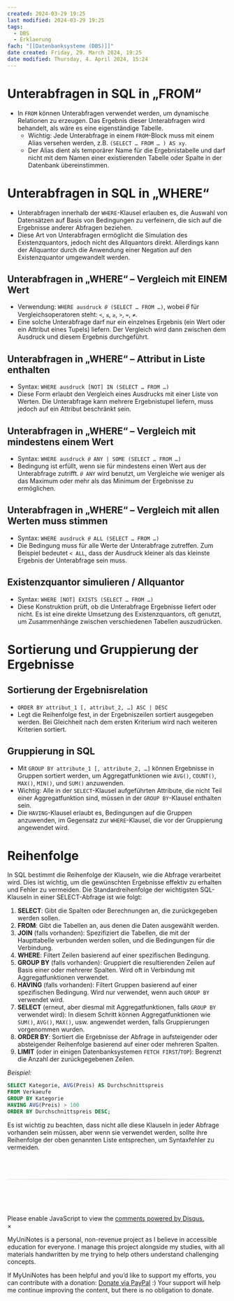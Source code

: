 ```yaml
---
created: 2024-03-29 19:25
last modified: 2024-03-29 19:25
tags:
  - DBS
  - Erklaerung
fach: "[[Datenbanksysteme (DBS)]]"
date created: Friday, 29. March 2024, 19:25
date modified: Thursday, 4. April 2024, 15:24
---
```


# Unterabfragen in SQL in „FROM“

- In `FROM` können Unterabfragen verwendet werden, um dynamische Relationen zu erzeugen. Das Ergebnis dieser Unterabfragen wird behandelt, als wäre es eine eigenständige Tabelle.
  - Wichtig: Jede Unterabfrage in einem `FROM`-Block muss mit einem Alias versehen werden, z.B. `(SELECT … FROM … ) AS xy`.
  - Der Alias dient als temporärer Name für die Ergebnistabelle und darf nicht mit dem Namen einer existierenden Tabelle oder Spalte in der Datenbank übereinstimmen.

# Unterabfragen in SQL in „WHERE“

- Unterabfragen innerhalb der `WHERE`-Klausel erlauben es, die Auswahl von Datensätzen auf Basis von Bedingungen zu verfeinern, die sich auf die Ergebnisse anderer Abfragen beziehen.
- Diese Art von Unterabfragen ermöglicht die Simulation des Existenzquantors, jedoch nicht des Allquantors direkt. Allerdings kann der Allquantor durch die Anwendung einer Negation auf den Existenzquantor umgewandelt werden.

## Unterabfragen in „WHERE“ – Vergleich mit EINEM Wert

- Verwendung: `WHERE ausdruck 𝜃 (SELECT … FROM …)`, wobei 𝜃 für Vergleichsoperatoren steht: `<`, `≤`, `≥`, `>`, `=`, `≠`.
- Eine solche Unterabfrage darf nur ein einzelnes Ergebnis (ein Wert oder ein Attribut eines Tupels) liefern. Der Vergleich wird dann zwischen dem Ausdruck und diesem Ergebnis durchgeführt.

## Unterabfragen in „WHERE“ – Attribut in Liste enthalten

- Syntax: `WHERE ausdruck [NOT] IN (SELECT … FROM …)`
- Diese Form erlaubt den Vergleich eines Ausdrucks mit einer Liste von Werten. Die Unterabfrage kann mehrere Ergebnistupel liefern, muss jedoch auf ein Attribut beschränkt sein.

## Unterabfragen in „WHERE“ – Vergleich mit mindestens einem Wert

- Syntax: `WHERE ausdruck 𝜃 ANY | SOME (SELECT … FROM …)`
- Bedingung ist erfüllt, wenn sie für mindestens einen Wert aus der Unterabfrage zutrifft. `𝜃 ANY` wird benutzt, um Vergleiche wie weniger als das Maximum oder mehr als das Minimum der Ergebnisse zu ermöglichen.

## Unterabfragen in „WHERE“ – Vergleich mit allen Werten muss stimmen

- Syntax: `WHERE ausdruck 𝜃 ALL (SELECT … FROM …)`
- Die Bedingung muss für alle Werte der Unterabfrage zutreffen. Zum Beispiel bedeutet `< ALL`, dass der Ausdruck kleiner als das kleinste Ergebnis der Unterabfrage sein muss.

## Existenzquantor simulieren / Allquantor

- Syntax: `WHERE [NOT] EXISTS (SELECT … FROM …)`
- Diese Konstruktion prüft, ob die Unterabfrage Ergebnisse liefert oder nicht. Es ist eine direkte Umsetzung des Existenzquantors, oft genutzt, um Zusammenhänge zwischen verschiedenen Tabellen auszudrücken.

# Sortierung und Gruppierung der Ergebnisse

## Sortierung der Ergebnisrelation

- `ORDER BY attribut_1 [, attribut_2, …] ASC | DESC`
- Legt die Reihenfolge fest, in der Ergebniszeilen sortiert ausgegeben werden. Bei Gleichheit nach dem ersten Kriterium wird nach weiteren Kriterien sortiert.

## Gruppierung in SQL

- Mit `GROUP BY attribute_1 [, attribute_2, …]` können Ergebnisse in Gruppen sortiert werden, um Aggregatfunktionen wie `AVG()`, `COUNT()`, `MAX()`, `MIN()`, und `SUM()` anzuwenden.
- Wichtig: Alle in der `SELECT`-Klausel aufgeführten Attribute, die nicht Teil einer Aggregatfunktion sind, müssen in der `GROUP BY`-Klausel enthalten sein.
- Die `HAVING`-Klausel erlaubt es, Bedingungen auf die Gruppen anzuwenden, im Gegensatz zur `WHERE`-Klausel, die vor der Gruppierung angewendet wird.

# Reihenfolge

In SQL bestimmt die Reihenfolge der Klauseln, wie die Abfrage verarbeitet wird. Dies ist wichtig, um die gewünschten Ergebnisse effektiv zu erhalten und Fehler zu vermeiden. Die Standardreihenfolge der wichtigsten SQL-Klauseln in einer SELECT-Abfrage ist wie folgt:

1. **SELECT**: Gibt die Spalten oder Berechnungen an, die zurückgegeben werden sollen.
2. **FROM**: Gibt die Tabellen an, aus denen die Daten ausgewählt werden.
3. **JOIN** (falls vorhanden): Spezifiziert die Tabellen, die mit der Haupttabelle verbunden werden sollen, und die Bedingungen für die Verbindung.
4. **WHERE**: Filtert Zeilen basierend auf einer spezifischen Bedingung.
5. **GROUP BY** (falls vorhanden): Gruppiert die resultierenden Zeilen auf Basis einer oder mehrerer Spalten. Wird oft in Verbindung mit Aggregatfunktionen verwendet.
6. **HAVING** (falls vorhanden): Filtert Gruppen basierend auf einer spezifischen Bedingung. Wird nur verwendet, wenn auch `GROUP BY` verwendet wird.
7. **SELECT** (erneut, aber diesmal mit Aggregatfunktionen, falls `GROUP BY` verwendet wird): In diesem Schritt können Aggregatfunktionen wie `SUM()`, `AVG()`, `MAX()`, usw. angewendet werden, falls Gruppierungen vorgenommen wurden.
8. **ORDER BY**: Sortiert die Ergebnisse der Abfrage in aufsteigender oder absteigender Reihenfolge basierend auf einer oder mehreren Spalten.
9. **LIMIT** (oder in einigen Datenbanksystemen `FETCH FIRST`/`TOP`): Begrenzt die Anzahl der zurückgegebenen Zeilen.

_Beispiel:_

```sql
SELECT Kategorie, AVG(Preis) AS Durchschnittspreis
FROM Verkaeufe
GROUP BY Kategorie
HAVING AVG(Preis) > 100
ORDER BY Durchschnittspreis DESC;
```

Es ist wichtig zu beachten, dass nicht alle diese Klauseln in jeder Abfrage vorhanden sein müssen, aber wenn sie verwendet werden, sollte ihre Reihenfolge der oben genannten Liste entsprechen, um Syntaxfehler zu vermeiden.

<!-- DISQUS SCRIPT COMMENT START -->

<hr style="border: none; height: 2px; background: linear-gradient(to right, #f0f0f0, #ccc, #f0f0f0); margin-top: 4rem; margin-bottom: 5rem;">
<div id="disqus_thread"></div>
<script>
    /**
    *  RECOMMENDED CONFIGURATION VARIABLES: EDIT AND UNCOMMENT THE SECTION BELOW TO INSERT DYNAMIC VALUES FROM YOUR PLATFORM OR CMS.
    *  LEARN WHY DEFINING THESE VARIABLES IS IMPORTANT: https://disqus.com/admin/universalcode/#configuration-variables    */
    /*
    var disqus_config = function () {
    this.page.url = PAGE_URL;  // Replace PAGE_URL with your page's canonical URL variable
    this.page.identifier = PAGE_IDENTIFIER; // Replace PAGE_IDENTIFIER with your page's unique identifier variable
    };
    */
    (function() { // DON'T EDIT BELOW THIS LINE
    var d = document, s = d.createElement('script');
    s.src = 'https://myuninotes.disqus.com/embed.js';
    s.setAttribute('data-timestamp', +new Date());
    (d.head || d.body).appendChild(s);
    })();
</script>
<noscript>Please enable JavaScript to view the <a href="https://disqus.com/?ref_noscript">comments powered by Disqus.</a></noscript>

<!-- DISQUS SCRIPT COMMENT END -->

<!-- Modal START -->
<div id="myModal" class="modal">
  <div class="modal-content">
    <span id="closeModal" class="close">&times;</span>
    <p class="modal-text">
      <span class="modal-highlight">MyUniNotes is a personal, non-revenue project as I believe in accessible education for everyone.</span> I manage this project alongside my studies, with all materials handwritten by me trying to help others understand challenging concepts.
    </p>
    <p class="modal-text">
      If MyUniNotes has been helpful and you’d like to support my efforts, <span class="modal-highlight"> you can contribute with a donation: <a class="modal-dono-link" href="https://paypal.me/myuninotes4u">Donate via PayPal</a> :) </span> Your support will help me continue improving the content, but there is no obligation to donate.
    </p>
  </div>
</div>

<script>
  // JavaScript to display the modal on page load
  document.addEventListener('DOMContentLoaded', function() {
    // Generate a random number between 1 and 1
    const randomNumber = Math.floor(Math.random() * 1) + 1; // Wanted it to load with a adjustable probability for every page load but did not work, as DOM is loaded only once. Therefore now loading it every time website is visited and DOM is loaded.
    console.log(randomNumber)
    if (randomNumber === 1) {
      setTimeout(function() {
        const modal = document.getElementById('myModal');
        if (modal) {
          modal.classList.add('show');
        }
      }, 1000); // Adjust the delay as needed

      const closeModal = document.getElementById('closeModal');
      if (closeModal) {
        closeModal.addEventListener('click', function() {
          const modal = document.getElementById('myModal');
          if (modal) {
            modal.classList.remove('show');
          }
        });
      }
    } else {
      // Ensure the modal is hidden if the random number is not 1
      const modal = document.getElementById('myModal');
      if (modal) {
        modal.style.display = 'none';
      }
    }
  });
</script>
<!-- Modal END -->
